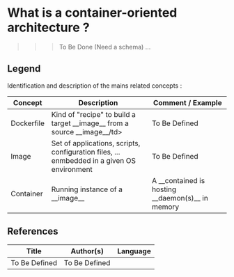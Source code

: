 What is a container-oriented architecture ?
==
>>> To Be Done (Need a schema) ...

Legend
-
Identification and description of the mains related concepts :
<table>
    <thead>
        <tr>
            <th>Concept</th>
            <th>Description</th>
            <th>Comment / Example</th>
        </tr>
    </thead>
    <tbody>
        <tr>
            <td>Dockerfile</td>
            <td>Kind of "recipe" to build a target __image__ from a source __image__/td>
            <td>To Be Defined</td>
        </tr>
        <tr>
            <td>Image</td>
            <td>Set of applications, scripts, configuration files, ... enmbedded in a given OS environment</td>
            <td>To Be Defined</td>
        </tr>
        <tr>
            <td>Container</td>
            <td>Running instance of a __image__</td>
            <td>A __contained is hosting __daemon(s)__ in memory</td>
        </tr>
    </tbody>
</table>


References
-

<table>
    <thead>
        <tr>
            <th>Title</th>
            <th>Author(s)</th>
            <th>Language</th>
        </tr>
    </thead>
     <tbody>
        <tr>
            <td>To Be Defined</td>
            <td>To Be Defined</td>
            <td></td>
        </tr>
</table>
